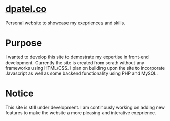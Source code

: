# [dpatel.co](https://dpatel.co/)
Personal website to showcase my exepriences and skills.

# Purpose
I wanted to develop this site to demostrate my expertise in front-end development. Currently the site is created from scrath without any frameworks using HTML/CSS. I plan on building upon the site to incorporate Javascript as well as some backend functionality using PHP and MySQL.

# Notice
This site is still under development. I am continously working on adding new features to make the website a more pleasing and interative exeprience.

